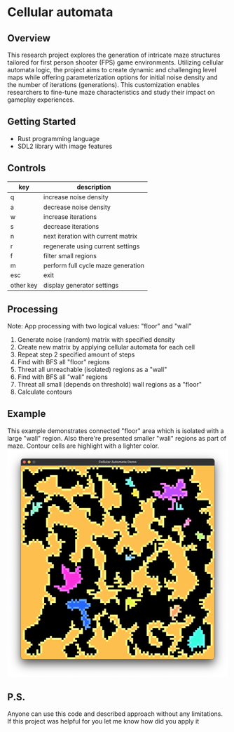 # Cellular automata

## Overview
This research project explores the generation of intricate maze structures tailored for first person shooter (FPS) game environments. Utilizing cellular automata logic, the project aims to create dynamic and challenging level maps while offering parameterization options for initial noise density and the number of iterations (generations). This customization enables researchers to fine-tune maze characteristics and study their impact on gameplay experiences.

## Getting Started
- Rust programming language
- SDL2 library with image features

## Controls
| key      | description |
| -------- | ----------- |
| q          | increase noise density  |
| a          | decrease noise density  |
| w          | increase iterations |
| s          | decrease iterations |
| n          | next iteration with current matrix  |
| r          | regenerate using current settings   |
| f          | filter small regions    |
| m          | perform full cycle maze generation  |
| esc        | exit    |
| other key  | display generator settings  |

## Processing
Note: App processing with two logical values: "floor" and "wall"
1. Generate noise (random) matrix with specified density
2. Create new matrix by applying cellular automata for each cell
3. Repeat step 2 specified amount of steps
4. Find with BFS all "floor" regions
5. Threat all unreachable (isolated) regions as a "wall"
6. Find with BFS all "wall" regions
7. Threat all small (depends on threshold) wall regions as a "floor"
6. Calculate contours

## Example
This example demonstrates connected "floor" area which is isolated with a large "wall" region. Also there're presented smaller "wall" regions as part of maze. Contour cells are highlight with a lighter color.
![Image](docs/example.png)

## P.S.
Anyone can use this code and described approach without any limitations. If this project was helpful for you let me know how did you apply it